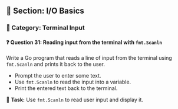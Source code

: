 ## 📘 Section: I/O Basics  
### 🔹 Category: Terminal Input  
#### ❓ Question 31: Reading input from the terminal with `fmt.Scanln`

Write a Go program that reads a line of input from the terminal using `fmt.Scanln` and prints it back to the user.

- Prompt the user to enter some text.
- Use `fmt.Scanln` to read the input into a variable.
- Print the entered text back to the terminal.

🔧 **Task:** Use `fmt.Scanln` to read user input and display it.
